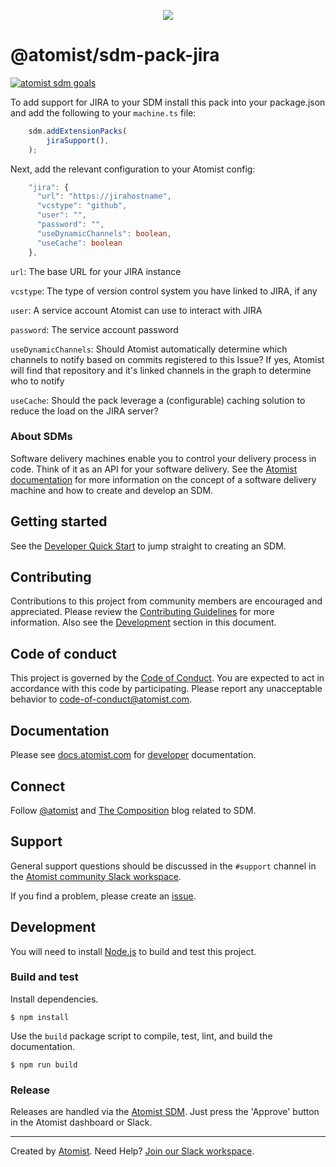 <p align="center">
  <img src="https://images.atomist.com/sdm/SDM-Logo-Dark.png">
</p>

# @atomist/sdm-pack-jira
[![atomist sdm goals](https://badge.atomist.com/T29E48P34/atomist/sdm-pack-jira/dbc6d7f1-931b-48e3-a59c-848bf516b44d)](https://app.atomist.com/workspace/T29E48P34)

To add support for JIRA to your SDM install this pack into your package.json and add the following to your `machine.ts` file:

```typescript
    sdm.addExtensionPacks(
        jiraSupport(),
    );
```

Next, add the relevant configuration to your Atomist config:

```typescript
    "jira": {
      "url": "https://jirahostname",
      "vcstype": "github",
      "user": "",
      "password": "",
      "useDynamicChannels": boolean,
      "useCache": boolean
    },
```

`url`: The base URL for your JIRA instance

`vcstype`: The type of version control system you have linked to JIRA, if any

`user`: A service account Atomist can use to interact with JIRA

`password`: The service account password

`useDynamicChannels`: Should Atomist automatically determine which channels to notify based on commits registered to this Issue?  If yes, Atomist will find that repository and it's linked channels in the graph to determine who to notify

`useCache`: Should the pack leverage a (configurable) caching solution to reduce the load on the JIRA server?


### About SDMs
Software delivery machines enable you to control your delivery process
in code.  Think of it as an API for your software delivery.  See the
[Atomist documentation][atomist-doc] for more information on the
concept of a software delivery machine and how to create and develop
an SDM.

[atomist-doc]: https://docs.atomist.com/ (Atomist Documentation)

## Getting started

See the [Developer Quick Start][atomist-quick] to jump straight to
creating an SDM.

[atomist-quick]: https://docs.atomist.com/quick-start/ (Atomist - Developer Quick Start)

## Contributing

Contributions to this project from community members are encouraged
and appreciated. Please review the [Contributing
Guidelines](CONTRIBUTING.md) for more information. Also see the
[Development](#development) section in this document.

## Code of conduct

This project is governed by the [Code of
Conduct](CODE_OF_CONDUCT.md). You are expected to act in accordance
with this code by participating. Please report any unacceptable
behavior to code-of-conduct@atomist.com.

## Documentation

Please see [docs.atomist.com][atomist-doc] for
[developer][atomist-doc-sdm] documentation.

[atomist-doc-sdm]: https://docs.atomist.com/developer/sdm/ (Atomist Documentation - SDM Developer)

## Connect

Follow [@atomist][atomist-twitter] and [The Composition][atomist-blog]
blog related to SDM.

[atomist-twitter]: https://twitter.com/atomist (Atomist on Twitter)
[atomist-blog]: https://the-composition.com/ (The Composition - The Official Atomist Blog)

## Support

General support questions should be discussed in the `#support`
channel in the [Atomist community Slack workspace][slack].

If you find a problem, please create an [issue][].

[issue]: https://github.com/atomist-seeds/sdm-pack/issues

## Development

You will need to install [Node.js][node] to build and test this
project.

[node]: https://nodejs.org/ (Node.js)

### Build and test

Install dependencies.

```
$ npm install
```

Use the `build` package script to compile, test, lint, and build the
documentation.

```
$ npm run build
```

### Release

Releases are handled via the [Atomist SDM][atomist-sdm].  Just press
the 'Approve' button in the Atomist dashboard or Slack.

[atomist-sdm]: https://github.com/atomist/atomist-sdm (Atomist Software Delivery Machine)

---

Created by [Atomist][atomist].
Need Help?  [Join our Slack workspace][slack].

[atomist]: https://atomist.com/ (Atomist - How Teams Deliver Software)
[slack]: https://join.atomist.com/ (Atomist Community Slack)
